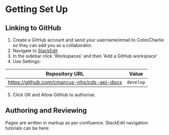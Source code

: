 
# Getting Set Up


## Linking to GitHub

 1. Create a GitHub account and send your username/email to Colin/Charlie so they can add you as a collaborator.
 2. Navigate to [StackEdit](https://stackedit.io/) 
 3. In the sidebar click 'Workspaces' and then 'Add a GitHub workspace'
 4. Use Settings:
 
|Repository URL|Value  |
|--|--|
| https://github.com/cmarcus-nhs/cds-api-docs |`develop`  |

 5. Click OK and Allow GitHub to authorise.
 
 ## Authoring and Reviewing

Pages are written in markup as per confluence. StackEdit navigation tutorials can be here: 
	  

<!--stackedit_data:
eyJoaXN0b3J5IjpbLTE3MjkxODA4NzgsLTIwNDY4MTgwNzcsLT
E2NDI5NTgzMDgsMTU0OTcxNjAwMCwxNzk2NzcxXX0=
-->